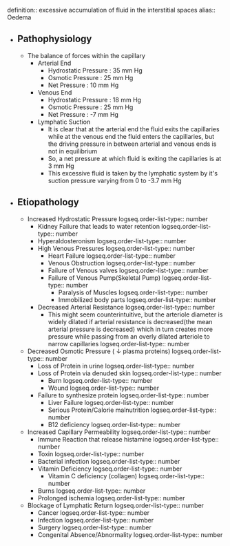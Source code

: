 definition:: excessive accumulation of fluid in the interstitial spaces
alias:: Oedema

- ## Pathophysiology
	- The balance of forces within the capillary
		- Arterial End
			- Hydrostatic Pressure : 35 mm Hg
			- Osmotic Pressure : 25 mm Hg
			- Net Pressure : 10 mm Hg
		- Venous End
			- Hydrostatic Pressure : 18 mm Hg
			- Osmotic Pressure : 25 mm Hg
			- Net Pressure : -7 mm Hg
		- Lymphatic Suction
			- It is clear that at the arterial end the fluid exits the capillaries while at the venous end the fluid enters the capillaries, but the driving pressure in between arterial and venous ends is not in equilibrium
			- So, a net pressure at which fluid is exiting the capillaries is at 3 mm Hg
			- This excessive fluid is taken by the lymphatic system by it's suction pressure varying from 0 to -3.7 mm Hg
- ## Etiopathology
	- Increased Hydrostatic Pressure
	  logseq.order-list-type:: number
		- Kidney Failure that leads to water retention
		  logseq.order-list-type:: number
		- Hyperaldosteronism
		  logseq.order-list-type:: number
		- High Venous Pressures
		  logseq.order-list-type:: number
			- Heart Failure
			  logseq.order-list-type:: number
			- Venous Obstruction
			  logseq.order-list-type:: number
			- Failure of Venous valves
			  logseq.order-list-type:: number
			- Failure of Venous Pump(Skeletal Pump)
			  logseq.order-list-type:: number
				- Paralysis of Muscles
				  logseq.order-list-type:: number
				- Immobilized body parts
				  logseq.order-list-type:: number
		- Decreased Arterial Resistance
		  logseq.order-list-type:: number
			- This might seem counterintuitive, but the arteriole diameter is widely dilated if arterial resistance is decreased(the mean arterial pressure is decreased) which in turn creates more pressure while passing from an overly dilated arteriole to narrow capillaries
			  logseq.order-list-type:: number
	- Decreased Osmotic Pressure ( ↓ plasma proteins)
	  logseq.order-list-type:: number
		- Loss of Protein in urine
		  logseq.order-list-type:: number
		- Loss of Protein via denuded skin
		  logseq.order-list-type:: number
			- Burn
			  logseq.order-list-type:: number
			- Wound
			  logseq.order-list-type:: number
		- Failure to synthesize protein
		  logseq.order-list-type:: number
			- Liver Failure
			  logseq.order-list-type:: number
			- Serious Protein/Calorie malnutrition
			  logseq.order-list-type:: number
			- B12 deficiency
			  logseq.order-list-type:: number
	- Increased Capillary Permeability
	  logseq.order-list-type:: number
		- Immune Reaction that release histamine
		  logseq.order-list-type:: number
		- Toxin
		  logseq.order-list-type:: number
		- Bacterial infection
		  logseq.order-list-type:: number
		- Vitamin Deficiency
		  logseq.order-list-type:: number
			- Vitamin C deficiency (collagen)
			  logseq.order-list-type:: number
		- Burns
		  logseq.order-list-type:: number
		- Prolonged ischemia
		  logseq.order-list-type:: number
	- Blockage of Lymphatic Return
	  logseq.order-list-type:: number
		- Cancer
		  logseq.order-list-type:: number
		- Infection
		  logseq.order-list-type:: number
		- Surgery
		  logseq.order-list-type:: number
		- Congenital Absence/Abnormality
		  logseq.order-list-type:: number